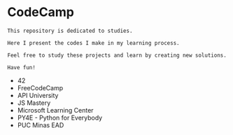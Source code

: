 # CodeCamp

`This repository is dedicated to studies.` 

`Here I present the codes I make in my learning process.` 

`Feel free to study these projects and learn by creating new solutions.`


`Have fun!`

* 42
* FreeCodeCamp
* API University
* JS Mastery
* Microsoft Learning Center
* PY4E - Python for Everybody
* PUC Minas EAD
